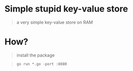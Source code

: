 # Simple stupid key-value store
> a very simple key-value store on RAM

# How?

> install the package 

> `go run *.go -port :8080`

